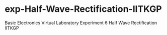 # exp-Half-Wave-Rectification-IITKGP
Basic Electronics Virtual Laboratory Experiment 6 Half Wave Rectification IITKGP

